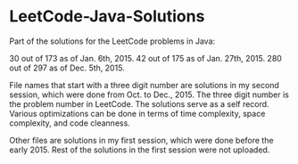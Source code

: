 LeetCode-Java-Solutions
=======================

Part of the solutions for the LeetCode problems in Java:

30 out of 173 as of Jan. 6th, 2015.     42 out of 175 as of Jan. 27th, 2015.      280 out of 297 as of Dec. 5th, 2015.

File names that start with a three digit number are solutions in my second session, which were done from Oct. to Dec., 2015. The three digit number is the problem number in LeetCode. The solutions serve as a self record. Various optimizations can be done in terms of time complexity, space complexity, and code cleanness.

Other files are solutions in my first session, which were done before the early 2015. Rest of the solutions in the first session were not uploaded.
